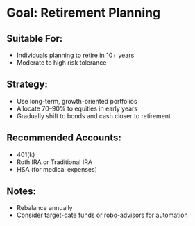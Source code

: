 # Goal: Retirement Planning

## Suitable For:
- Individuals planning to retire in 10+ years
- Moderate to high risk tolerance

## Strategy:
- Use long-term, growth-oriented portfolios
- Allocate 70–90% to equities in early years
- Gradually shift to bonds and cash closer to retirement

## Recommended Accounts:
- 401(k)
- Roth IRA or Traditional IRA
- HSA (for medical expenses)

## Notes:
- Rebalance annually
- Consider target-date funds or robo-advisors for automation
